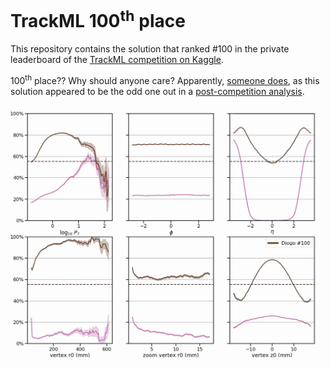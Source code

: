 # TrackML 100<sup>th</sup> place

This repository contains the solution that ranked #100 in the private leaderboard of the [TrackML competition on Kaggle](https://www.kaggle.com/c/trackml-particle-identification).

100<sup>th</sup> place?? Why should anyone care? Apparently, [someone does](https://www.kaggle.com/c/trackml-particle-identification/discussion/69981#433908), as this solution appeared to be the odd one out in a [post-competition analysis](https://twitter.com/trackmllhc/status/1070339064094736390).

![frame_02.png](https://raw.githubusercontent.com/diogoff/trackml-100/master/frames/frame_02.png)
